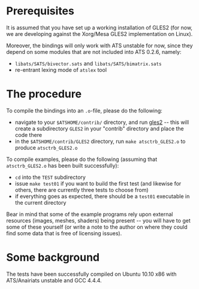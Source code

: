 # Prerequisites #

It is assumed that you have set up a working installation of GLES2 (for now, we are developing against the Xorg/Mesa GLES2 implementation on Linux).

Moreover, the bindings will only work with ATS unstable for now, since they depend on some modules that are not included into ATS 0.2.6, namely:
  * `libats/SATS/bivector.sats` and `libats/SATS/bimatrix.sats`
  * re-entrant lexing mode of `atslex` tool

# The procedure #

To compile the bindings into an `.o`-file, please do the following:
  * navigate to your `$ATSHOME/contrib/` directory, and run [gles2](make.md) -- this will create a subdirectory `GLES2` in your "contrib" directory and place the code there
  * in the `$ATSHOME/contrib/GLES2` directory, run `make atsctrb_GLES2.o` to produce `atsctrb_GLES2.o`

To compile examples, please do the following (assuming that `atsctrb_GLES2.o` has been built successfully):
  * `cd` into the `TEST` subdirectory
  * issue `make test01` if you want to build the first test (and likewise for others, there are currently three tests to choose from)
  * if everything goes as expected, there should be a `test01` executable in the current directory

Bear in mind that some of the example programs rely upon external resources (images, meshes, shaders) being present -- you will have to get some of these yourself (or write a note to the author on where they could find some data that is free of licensing issues).

# Some background #

The tests have been successfully compiled on Ubuntu 10.10 x86 with ATS/Anairiats unstable and GCC 4.4.4.